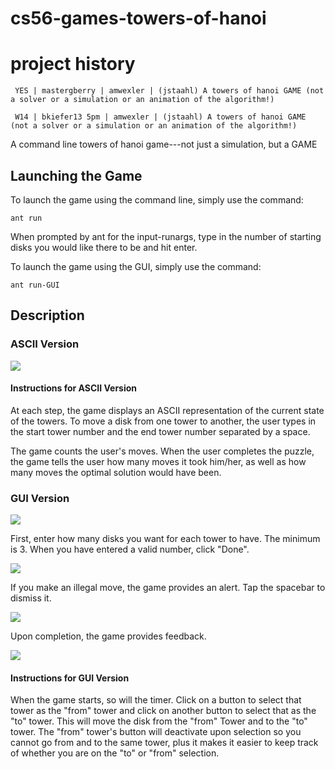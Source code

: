 # cs56-games-towers-of-hanoi

project history
===============
```
 YES | mastergberry | amwexler | (jstaahl) A towers of hanoi GAME (not a solver or a simulation or an animation of the algorithm!)

 W14 | bkiefer13 5pm | amwexler | (jstaahl) A towers of hanoi GAME (not a solver or a simulation or an animation of the algorithm!)
```

A command line towers of hanoi game---not just a simulation, but a GAME

## Launching the Game

To launch the game using the command line, simply use the command:
```
ant run
```
When prompted by ant for the input-runargs, type in the number of starting disks you would like there to be and hit enter.


To launch the game using the GUI, simply use the command:
```
ant run-GUI
```

## Description

### ASCII Version

![](http://i.imgur.com/T2eKHVT.png)

#### Instructions for ASCII Version

At each step, the game displays an ASCII representation of the current state of the towers.
To move a disk from one tower to another, the user types in the start tower number and the end tower number separated by a space.

The game counts the user's moves. When the user completes the puzzle, the game tells the user how many moves it took him/her, as well as how many moves the optimal solution would have been.

### GUI Version

![](http://i.imgur.com/8C6CbBT.jpg)

First, enter how many disks you want for each tower to have.  The minimum is 3.  When you have entered a valid number, click "Done".

![](http://i.imgur.com/AJe7vRb.jpg)

If you make an illegal move, the game provides an alert. Tap the spacebar to dismiss it.

![](http://i.imgur.com/AHuwF0Z.jpg)

Upon completion, the game provides feedback.

![](http://i.imgur.com/40CfSXl.jpg)

#### Instructions for GUI Version

When the game starts, so will the timer.  Click on a button to select that tower as the "from" tower and click on another button to select that as the "to" tower.  This will move the disk from the "from" Tower and to the "to" tower.  The "from" tower's button will deactivate upon selection so you cannot go from and to the same tower, plus it makes it easier to keep track of whether you are on the "to" or "from" selection.
